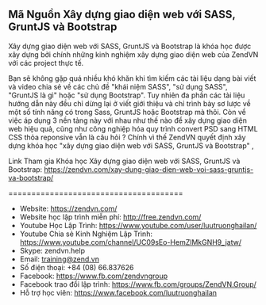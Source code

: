 <h2>Mã Nguồn Xây dựng giao diện web với SASS, GruntJS và Bootstrap</h2>

Xây dựng giao diện web với SASS, GruntJS và Bootstrap là khóa học được xây dựng bởi chính những kinh nghiệm xây dựng giao diện web của ZendVN với các project thực tế.

Bạn sẽ không gặp quá nhiều khó khăn khi tìm kiếm các tài liệu dạng bài viết và video chia sẻ về các chủ đề "khái niệm SASS", "sử dụng SASS", "GruntJS là gì" hoặc "sử dụng Bootstrap". Tuy nhiên đa phần các tài liệu hướng dẫn này đều chỉ dừng lại ở viết giới thiệu và chỉ trình bày sơ lược về một số tính năng có trong Sass, GruntJS hoặc Bootstrap mà thôi. Còn về việc áp dụng 3 nền tảng này với nhau như thế nào để xây dựng giao diện web hiệu quả, cũng như công nghiệp hóa quy trình convert PSD sang HTML CSS thỏa reponsive vẫn là câu hỏi ? Chính vì thế ZendVN quyết định xây dựng khóa học "xây dựng giao diện web với SASS, GruntJS và Bootstrap" ,

Link Tham gia Khóa học Xây dựng giao diện web với SASS, GruntJS và Bootstrap: https://zendvn.com/xay-dung-giao-dien-web-voi-sass-gruntjs-va-bootstrap/

======================================
- Website: https://zendvn.com/
- Website học lập trình miễn phí: http://free.zendvn.com/
- Youtube Học Lập Trình: https://www.youtube.com/user/luutruonghailan/
- Youtube Chia sẻ Kinh Nghiệm Lập Trình: https://www.youtube.com/channel/UC09sEo-HemZlMkGNH9_jatw/
- Skype: zendvn.help
- Email: training@zend.vn
- Số điện thoại: +84 (08) 66.837626
- Facebook: https://www.fb.com/zendvngroup
- Facebook trao đổi lập trình: https://www.fb.com/groups/ZendVN.Group/
- Hỗ trợ học viên: https://www.facebook.com/luutruonghailan
